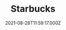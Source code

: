 ---
date: 2021-08-28T11:59:17.000Z
title: Starbucks
latitude: 52.244061
longitude: 0.406517
url: https://www.starbucks.co.uk
category: checkin
---